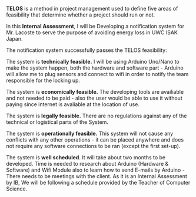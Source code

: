 **TELOS** is a method in project management used to define five areas of feasibility that determine whether
a project should run or not. 

In this **Internal Assessment**, I will be Developing a notification system for Mr. Lacoste to serve the purpose of avoiding energy loss in UWC ISAK Japan.  

The notification system successfully passes the TELOS feasibility:

The system is **technically feasible.** I will be using Arduino Uno/Nano to make the system happen, both the hardware and software part - Arduino 
will allow me to plug sensors and connect to wifi in order to notify the team responsible for the locking up. 

The system is **economically feasible.** The developing tools are availiable and not needed to be paid - also the user would be able to use it without paying
since internet is avaliable at the location of use. 

The system is **legally feasible.** There are no regulations against any of the technical or logistical parts of the System. 

The system is **operationally feasible.** This system will not cause any conflicts with any other operations - it can be placed anywhere and does not require any software connections to be ran (except the first set-up). 

The system is **well scheduled**. It will take about two months to be developed. Time is needed to research about Arduino (Hardware & Software) and Wifi Module also to learn how to send E-mails by Arduino - There needs to be meetings with the client. As it is an Internal Assessment by IB, We will be following a schedule provided by the Teacher of Computer Science. 
